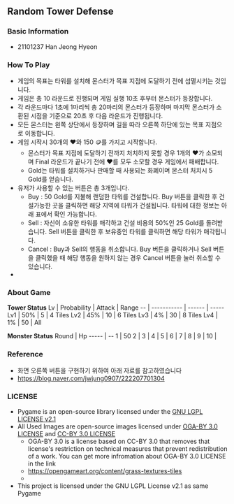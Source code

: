 ## Random Tower Defense
### Basic Information
* 21101237 Han Jeong Hyeon

### How To Play
* 게임의 목표는 타워를 설치해 몬스터가 목표 지점에 도달하기 전에 섬멸시키는 것입니다.
* 게임은 총 10 라운드로 진행되며 게임 실행 10초 후부터 몬스터가 등장합니다.
* 각 라운드마다 1초에 1마리씩 총 20마리의 몬스터가 등장하며 마지막 몬스터가 소환된 시점을 기준으로 20초 후 다음 라운드가 진행됩니다.
* 모든 몬스터는 왼쪽 상단에서 등장하며 길을 따라 오른쪽 하단에 있는 목표 지점으로 이동합니다.
* 게임 시작시 30개의 :heart:와 150 :coin:를 가지고 시작합니다.
  * 몬스터가 목표 지점에 도달하기 전까지 처치하지 못할 경우 1개의 :heart:가 소모되며 Final 라운드가 끝나기 전에 :heart:를 모두 소모할 경우 게임에서 패배합니다.
  * Gold는 타워를 설치하거나 판매할 때 사용되는 화폐이며 몬스터 처치시 5 Gold를 얻습니다.
* 유저가 사용할 수 있는 버튼은 총 3개입니다.
  * Buy : 50 Gold를 지불해 랜덤한 타워를 건설합니다. Buy 버튼을 클릭한 후 건설가능한 곳을 클릭하면 해당 지역에 타워가 건설됩니다. 타워에 대한 정보는 아래 표에서 확인 가능합니다.
  * Sell : 자신이 소유한 타워를 매각하고 건설 비용의 50%인 25 Gold를 돌려받습니다. Sell 버튼을 클릭한 후 보유중인 타워를 클릭하면 해당 타워가 매각됩니다.
  * Cancel : Buy과 Sell의 행동을 취소합니다. Buy 버튼을 클릭하거나 Sell 버튼을 클릭했을 때 해당 행동을 원하지 않는 경우 Cancel 버튼을 눌러 취소할 수 있습니다.
* 
### About Game
**Tower Status**
Lv | Probability | Attack | Range
-- | ----------- | ------ | -----
Lv1 | 50% | 5 | 4 Tiles
Lv2 | 45% | 10 | 6 Tiles
Lv3 | 4% | 30 | 8 Tiles
Lv4 | 1% | 50 | All

**Monster Status**
Round | Hp
----- | --
1 | 50
2 |
3 |
4 |
5 |
6 |
7 |
8 |
9 |
10 |

### 

### Reference
* 화면 오른쪽 버튼을 구현하기 위하여 아래 자료를 참고하였습니다
* https://blog.naver.com/jwjung0907/222207701304

### LICENSE
* Pygame is an open-source library licensed under the [GNU LGPL LICENSE v2.1](https://www.pygame.org/docs/LGPL.txt)
* All Used Images are open-source images licensed under [OGA-BY 3.0 LICENSE](https://static.opengameart.org/OGA-BY-3.0.txt) and [CC-BY 3.0 LICENSE](https://creativecommons.org/licenses/by/3.0/)
  * OGA-BY 3.0 is a license based on CC-BY 3.0 that removes that license's restriction on technical measures that prevent redistribution of a work. You can get more infromation about OGA-BY 3.0 LICENSE in the link
  * https://opengameart.org/content/grass-textures-tiles
  * 
* This project is licensed under the GNU LGPL License v2.1 as same Pygame
